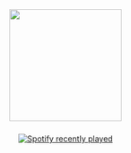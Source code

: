 <div align="center">
  <img height="200" src="https://count.getloli.com/@:leanlol?name=%3Aleanlol&theme=booru-qualityhentais&padding=4&offset=0&align=top&scale=1&pixelated=1&darkmode=auto](https://count.getloli.com/@:yean?name=%3Ayean&theme=booru-qualityhentais&padding=4&offset=0&align=top&scale=1&pixelated=1&darkmode=auto"  />
</div>

###

<div align="center">
  <a href="https://open.spotify.com/user/k708i3cmg8oyss4pwhmqfj2ys?si=c86e15734d284d90">
    <img src="https://spotify-recently-played-readme.vercel.app/api?user=k708i3cmg8oyss4pwhmqfj2ys&count=1" alt="Spotify recently played"  />
  </a>
</div>

###
